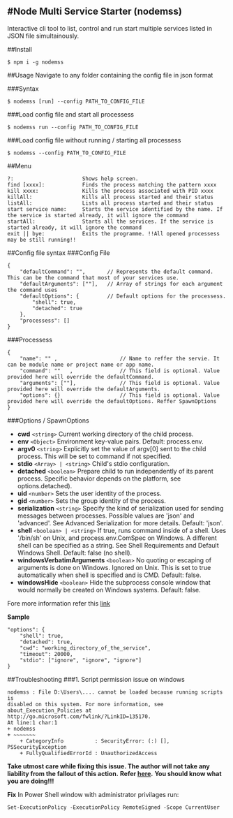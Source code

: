 #Node Multi Service Starter (nodemss)
---
Interactive cli tool to list, control and run start multiple services listed in JSON file simultainously.

##Install
```
$ npm i -g nodemss
```

##Usage
Navigate to any folder containing the config file in json format

###Syntax
```
$ nodemss [run] --config PATH_TO_CONFIG_FILE
```


###Load config file and start all processess
```
$ nodemss run --config PATH_TO_CONFIG_FILE
```

###Load config file without running / starting all processess
```
$ nodemss --config PATH_TO_CONFIG_FILE
```

##Menu
```
?:                      Shows help screen.
find [xxxx]:            Finds the process matching the pattern xxxx
kill xxxx:              Kills the process associated with PID xxxx
killAll:                Kills all process started and their status
listAll:                Lists all process started and their status
start service name:     Starts the service identified by the name. If the service is started already, it will ignore the command
startAll:               Starts all the services. If the service is started already, it will ignore the command
exit || bye:            Exits the programme. !!All opened processess may be still running!!
```

##Config file syntax
###Config File
```
{
    "defaultCommand": "",       // Represents the default command. This can be the command that most of your services use.
    "defaultArguments": [""],   // Array of strings for each argument the command uses
    "defaultOptions": {         // Default options for the processess. 
        "shell": true,
        "detached": true
    },
    "processess": []
}
```
###Processess
```
{
    "name": "" ,                    // Name to reffer the servie. It can be module name or project name or app name.
    "command": ""   ,               // This field is optional. Value provided here will override the defaultCommand.
    "arguments": [""],              // This field is optional. Value provided here will override the defaultArguments.
    "options": {}                   // This field is optional. Value provided here will override the defaultOptions. Reffer SpawnOptions
}
```
###Options / SpawnOptions

- **cwd** ``<string>`` Current working directory of the child process.
- **env** ``<Object>`` Environment key-value pairs. Default: process.env.
- **argv0** ``<string>`` Explicitly set the value of argv[0] sent to the child process. This will be set to command if not specified.
- **stdio** ``<Array> | <string>`` Child's stdio configuration.
- **detached** ``<boolean>`` Prepare child to run independently of its parent process. Specific behavior depends on the platform, see options.detached).
- **uid** ``<number>`` Sets the user identity of the process.
- **gid** ``<number>`` Sets the group identity of the process.
- **serialization** ``<string>`` Specify the kind of serialization used for sending messages between processes. Possible values are 'json' and 'advanced'. See Advanced Serialization for more details. Default: 'json'.
- **shell** ``<boolean> | <string>`` If true, runs command inside of a shell. Uses '/bin/sh' on Unix, and process.env.ComSpec on Windows. A different shell can be specified as a string. See Shell Requirements and Default Windows Shell. Default: false (no shell).
- **windowsVerbatimArguments** ``<boolean>`` No quoting or escaping of arguments is done on Windows. Ignored on Unix. This is set to true automatically when shell is specified and is CMD. Default: false.
- **windowsHide** ``<boolean>`` Hide the subprocess console window that would normally be created on Windows systems. Default: false.

Fore more information refer this [link](https://nodejs.org/api/child_process.html#child_process_child_process_spawn_command_args_options)

**Sample**
```
"options": {
    "shell": true,
    "detached": true,
    "cwd": "working_directory_of_the_service",
    "timeout": 20000,
    "stdio": ["ignore", "ignore", "ignore"]
}
```

##Troubleshooting
###1. Script permission issue on windows
```
nodemss : File D:\Users\.... cannot be loaded because running scripts is
disabled on this system. For more information, see about_Execution_Policies at
http://go.microsoft.com/fwlink/?LinkID=135170.
At line:1 char:1
+ nodemss
+ ~~~~~~~
    + CategoryInfo          : SecurityError: (:) [], PSSecurityException
    + FullyQualifiedErrorId : UnauthorizedAccess
```
**Take utmost care while fixing this issue. The author will not take any liability from the fallout of this action.**
**Refer [here](http://go.microsoft.com/fwlink/?LinkID=135170).**
**You should know what you are doing!!!**

**Fix**
In Power Shell window with administrator privilages run:
```
Set-ExecutionPolicy -ExecutionPolicy RemoteSigned -Scope CurrentUser
```

